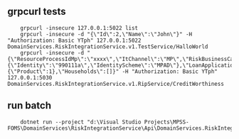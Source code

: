 ﻿## grpcurl tests
        grpcurl -insecure 127.0.0.1:5022 list
        grpcurl -insecure -d "{\"Id\":2,\"Name\":\"John\"}" -H "Authorization: Basic YTph" 127.0.0.1:5022 DomainServices.RiskIntegrationService.v1.TestService/HalloWorld
        grpcurl -insecure -d "{\"ResourceProcessIdMp\":\"xxxx\",\"ItChannel\":\"MP\",\"RiskBusinessCaseIdMp\":\"1\",\"HumanUser\":{\"Identity\":\"990111a\",\"IdentityScheme\":\"MPAD\"},\"LoanApplicationProduct\":{\"Product\":1},\"Households\":[]}" -H "Authorization: Basic YTph" 127.0.0.1:5030 DomainServices.RiskIntegrationService.v1.RipService/CreditWorthiness

## run batch
        dotnet run --project "d:\Visual Studio Projects\MPSS-FOMS\DomainServices\RiskIntegrationService\Api\DomainServices.RiskIntegrationService.Api.csproj"